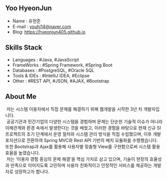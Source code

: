 ## Yoo HyeonJun
 - Name : 유현준
 - E-mail : youhj14@naver.com
 - Blog: https://hyeonjun405.github.io

## Skills Stack
 - Languages : #Java, #JavaScript
 - FrameWorks : #Spring Framework, #Spring Boot
 - Databases : #PostgreSQL, #Oracle SQL
 - Tools & IDEs : #IntelliJ IDEA, #Eclipse
 - Other : #REST API, #JSON, #AJAX, #Bootstrap

## About Me
&nbsp;저는 시스템 이용자에서 직접 문제를 해결하기 위해 웹개발을 시작한 3년 차 개발자입니다. <br>
&nbsp;공공기관과 민간기업의 다양한 시스템을 경험하며 문제는 단순한 기술적 이슈가 아니라 이해관계와 환경 속에서 발생한다는 것을 배웠고, 이러한 경험을 바탕으로 현재 신규 SI 프로젝트의 초기 단계에서 운영 절차와 시스템 관리 방식을 직접 수립했으며, 이후 개발 포지션으로 전환하여 Spring MVC와 Rest API 기반의 배치 모듈화를 수행했습니다. 또한 Bootstrap과 Ajax를 활용해 사용자별 맞춤형 View를 구현함으로써 시스템 활용 효율을 높였습니다. <br>
&nbsp;저는 ‘이용자 경험 중심의 문제 해결’을 핵심 가치로 삼고 있으며, 기술이 현장의 효율성과 만족으로 이어지도록 고민하며 사용자 친화적이고 안정적인 서비스를 제공하는 개발자로 성장하고자 합니다.
